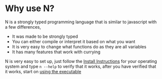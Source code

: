 # Why use N?
N is a strongly typed programming language that is similar to javascript with a few differences,
- It was made to be strongly typed
- You can either compile or interpret it based on what you want
- It is very easy to change what functions do as they are all variables
- It has many features that work with currying

N is very easy to set up, just follow the [Install Instructions](https://github.com/nbuilding/N-lang#install-n) for your operating system and type `n --help` to verify that it works, after you have verified that it works, start on [using the executable](./use_the_executable.md)